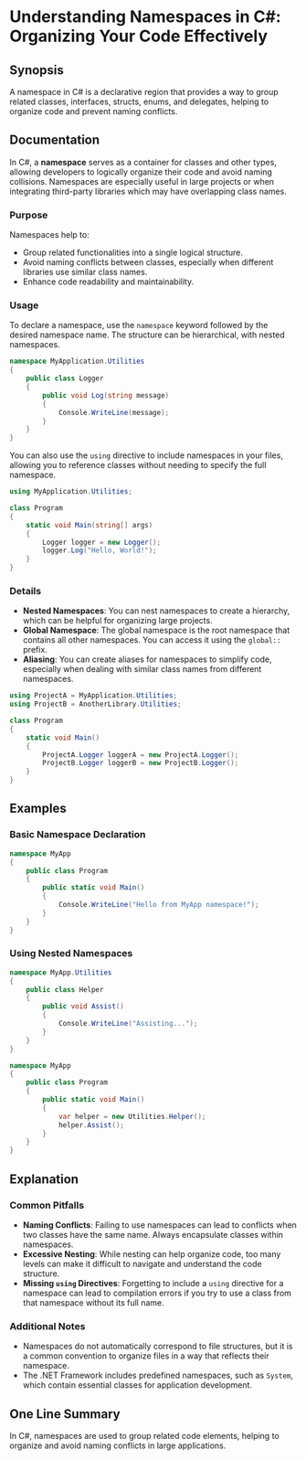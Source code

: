 <!--
Meta Description: # Understanding Namespaces in C#: Organizing Your Code Effectively ## Synopsis A namespace in C# is a declarative region that provides a way to group ...
Meta Keywords: namespace, namespaces, class, can, logger
-->

# Understanding Namespaces in C#: Organizing Your Code Effectively

## Synopsis
A namespace in C# is a declarative region that provides a way to group related classes, interfaces, structs, enums, and delegates, helping to organize code and prevent naming conflicts.

## Documentation
In C#, a **namespace** serves as a container for classes and other types, allowing developers to logically organize their code and avoid naming collisions. Namespaces are especially useful in large projects or when integrating third-party libraries which may have overlapping class names.

### Purpose
Namespaces help to:
- Group related functionalities into a single logical structure.
- Avoid naming conflicts between classes, especially when different libraries use similar class names.
- Enhance code readability and maintainability.

### Usage
To declare a namespace, use the `namespace` keyword followed by the desired namespace name. The structure can be hierarchical, with nested namespaces.

```csharp
namespace MyApplication.Utilities
{
    public class Logger
    {
        public void Log(string message)
        {
            Console.WriteLine(message);
        }
    }
}
```

You can also use the `using` directive to include namespaces in your files, allowing you to reference classes without needing to specify the full namespace.

```csharp
using MyApplication.Utilities;

class Program
{
    static void Main(string[] args)
    {
        Logger logger = new Logger();
        logger.Log("Hello, World!");
    }
}
```

### Details
- **Nested Namespaces**: You can nest namespaces to create a hierarchy, which can be helpful for organizing large projects.
- **Global Namespace**: The global namespace is the root namespace that contains all other namespaces. You can access it using the `global::` prefix.
- **Aliasing**: You can create aliases for namespaces to simplify code, especially when dealing with similar class names from different namespaces.

```csharp
using ProjectA = MyApplication.Utilities;
using ProjectB = AnotherLibrary.Utilities;

class Program
{
    static void Main()
    {
        ProjectA.Logger loggerA = new ProjectA.Logger();
        ProjectB.Logger loggerB = new ProjectB.Logger();
    }
}
```

## Examples
### Basic Namespace Declaration
```csharp
namespace MyApp
{
    public class Program
    {
        public static void Main()
        {
            Console.WriteLine("Hello from MyApp namespace!");
        }
    }
}
```

### Using Nested Namespaces
```csharp
namespace MyApp.Utilities
{
    public class Helper
    {
        public void Assist()
        {
            Console.WriteLine("Assisting...");
        }
    }
}

namespace MyApp
{
    public class Program
    {
        public static void Main()
        {
            var helper = new Utilities.Helper();
            helper.Assist();
        }
    }
}
```

## Explanation
### Common Pitfalls
- **Naming Conflicts**: Failing to use namespaces can lead to conflicts when two classes have the same name. Always encapsulate classes within namespaces.
- **Excessive Nesting**: While nesting can help organize code, too many levels can make it difficult to navigate and understand the code structure.
- **Missing `using` Directives**: Forgetting to include a `using` directive for a namespace can lead to compilation errors if you try to use a class from that namespace without its full name.

### Additional Notes
- Namespaces do not automatically correspond to file structures, but it is a common convention to organize files in a way that reflects their namespace.
- The .NET Framework includes predefined namespaces, such as `System`, which contain essential classes for application development.

## One Line Summary
In C#, namespaces are used to group related code elements, helping to organize and avoid naming conflicts in large applications.